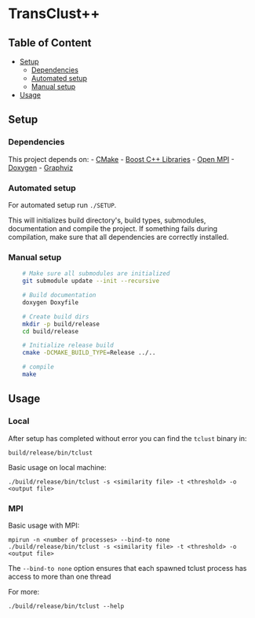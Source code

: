 # TransClust++ 

## Table of Content
* [Setup](#setup)
	* [Dependencies](#dependencies)
	* [Automated setup](#automated-setup)
	* [Manual setup](#manual-setup)
* [Usage](#usage)


## Setup
### Dependencies
This project depends on:
	- [CMake](https://cmake.org/) 
	- [Boost C++ Libraries](http://www.boost.org/)
	- [Open MPI](https://www.open-mpi.org/)
	- [Doxygen](http://www.stack.nl/~dimitri/doxygen/index.html)
	- [Graphviz](http://www.graphviz.org/)

### Automated setup
For automated setup run `./SETUP`. 

This will initializes build directory's, build types, submodules, documentation 
and compile the project. If something fails during compilation, make sure that 
all dependencies are correctly installed.

### Manual setup

```Bash
	# Make sure all submodules are initialized
	git submodule update --init --recursive

	# Build documentation
	doxygen Doxyfile

	# Create build dirs
	mkdir -p build/release
	cd build/release

	# Initialize release build
	cmake -DCMAKE_BUILD_TYPE=Release ../..

	# compile
	make
```
## Usage

### Local
After setup has completed without error you can find the `tclust` binary in:
	
	build/release/bin/tclust

Basic usage on local machine:

	./build/release/bin/tclust -s <similarity file> -t <threshold> -o <output file>


### MPI
Basic usage with MPI:

	mpirun -n <number of processes> --bind-to none ./build/release/bin/tclust -s <similarity file> -t <threshold> -o <output file>

The `--bind-to none` option ensures that each spawned tclust process has access to more than one thread

For more:

	./build/release/bin/tclust --help

